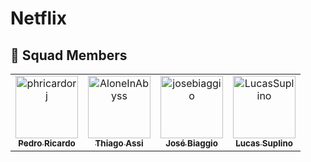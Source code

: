 # Netflix

## 🖖 Squad Members<br>
<table>
  <tr>
    <td align="center">
      <a href="https://github.com/phricardorj">
        <img src="https://avatars.githubusercontent.com/u/70300680" width="100px;" alt="phricardorj"/><br>
        <sub>
          <b>Pedro Ricardo</b>
        </sub>
      </a>
    </td>
    <td align="center">
      <a href="https://github.com/AloneInAbyss">
        <img src="https://avatars.githubusercontent.com/u/37054274" width="100px;" alt="AloneInAbyss"/><br>
        <sub>
          <b>Thiago Assi</b>
        </sub>
      </a>
    </td>
    <td align="center">
      <a href="https://github.com/josebiaggio">
        <img src="https://avatars.githubusercontent.com/u/48135105" width="100px;" alt="josebiaggio"/><br>
        <sub>
          <b>José Biaggio</b>
        </sub>
      </a>
    </td>
    <td align="center">
      <a href="https://github.com/LucasSuplino">
        <img src="https://avatars.githubusercontent.com/u/31294320" width="100px;" alt="LucasSuplino"/><br>
        <sub>
          <b>Lucas Suplino</b>
        </sub>
      </a>
    </td>
  </tr>
</table>



